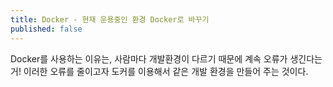 ```yaml
---
title: Docker - 현재 운용중인 환경 Docker로 바꾸기
published: false
---
```


Docker를 사용하는 이유는, 사람마다 개발환경이 다르기 때문에 계속 오류가 생긴다는거!
이러한 오류를 줄이고자 도커를 이용해서 같은 개발 환경을 만들어 주는 것이다.
